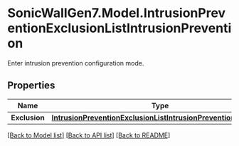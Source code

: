 # SonicWallGen7.Model.IntrusionPreventionExclusionListIntrusionPrevention
Enter intrusion prevention configuration mode.

## Properties

Name | Type | Description | Notes
------------ | ------------- | ------------- | -------------
**Exclusion** | [**IntrusionPreventionExclusionListIntrusionPreventionExclusion**](IntrusionPreventionExclusionListIntrusionPreventionExclusion.md) |  | [optional] 

[[Back to Model list]](../README.md#documentation-for-models) [[Back to API list]](../README.md#documentation-for-api-endpoints) [[Back to README]](../README.md)

